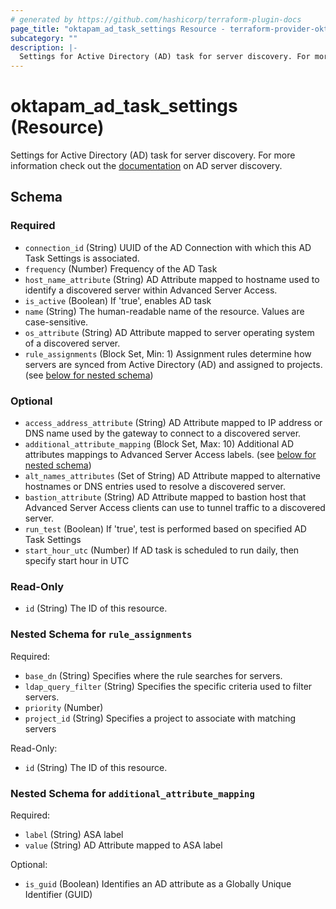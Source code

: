```yaml
---
# generated by https://github.com/hashicorp/terraform-plugin-docs
page_title: "oktapam_ad_task_settings Resource - terraform-provider-oktapam"
subcategory: ""
description: |-
  Settings for Active Directory (AD) task for server discovery. For more information check out the documentation https://help.okta.com/asa/en-us/Content/Topics/Adv_Server_Access/docs/ad-sync.htm on AD server discovery.
---
```


# oktapam_ad_task_settings (Resource)

Settings for Active Directory (AD) task for server discovery. For more information check out the [documentation](https://help.okta.com/asa/en-us/Content/Topics/Adv_Server_Access/docs/ad-sync.htm) on AD server discovery.



<!-- schema generated by tfplugindocs -->
## Schema

### Required

- `connection_id` (String) UUID of the AD Connection with which this AD Task Settings is associated.
- `frequency` (Number) Frequency of the AD Task
- `host_name_attribute` (String) AD Attribute mapped to hostname used to identify a discovered server within Advanced Server Access.
- `is_active` (Boolean) If 'true', enables AD task
- `name` (String) The human-readable name of the resource. Values are case-sensitive.
- `os_attribute` (String) AD Attribute mapped to server operating system of a discovered server.
- `rule_assignments` (Block Set, Min: 1) Assignment rules determine how servers are synced from Active Directory (AD) and assigned to projects. (see [below for nested schema](#nestedblock--rule_assignments))

### Optional

- `access_address_attribute` (String) AD Attribute mapped to IP address or DNS name used by the gateway to connect to a discovered server.
- `additional_attribute_mapping` (Block Set, Max: 10) Additional AD attributes mappings to Advanced Server Access labels. (see [below for nested schema](#nestedblock--additional_attribute_mapping))
- `alt_names_attributes` (Set of String) AD Attribute mapped to alternative hostnames or DNS entries used to resolve a discovered server.
- `bastion_attribute` (String) AD Attribute mapped to bastion host that Advanced Server Access clients can use to tunnel traffic to a discovered server.
- `run_test` (Boolean) If 'true', test is performed based on specified AD Task Settings
- `start_hour_utc` (Number) If AD task is scheduled to run daily, then specify start hour in UTC

### Read-Only

- `id` (String) The ID of this resource.

<a id="nestedblock--rule_assignments"></a>
### Nested Schema for `rule_assignments`

Required:

- `base_dn` (String) Specifies where the rule searches for servers.
- `ldap_query_filter` (String) Specifies the specific criteria used to filter servers.
- `priority` (Number)
- `project_id` (String) Specifies a project to associate with matching servers

Read-Only:

- `id` (String) The ID of this resource.


<a id="nestedblock--additional_attribute_mapping"></a>
### Nested Schema for `additional_attribute_mapping`

Required:

- `label` (String) ASA label
- `value` (String) AD Attribute mapped to ASA label

Optional:

- `is_guid` (Boolean) Identifies an AD attribute as a Globally Unique Identifier (GUID)

